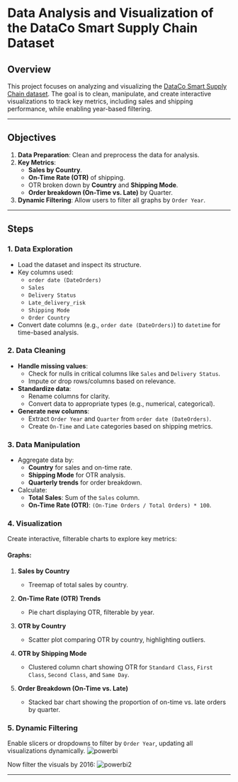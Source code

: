 # Data Analysis and Visualization of the DataCo Smart Supply Chain Dataset

## Overview  
This project focuses on analyzing and visualizing the [DataCo Smart Supply Chain dataset](https://www.kaggle.com/datasets/shashwatwork/dataco-smart-supply-chain-for-big-data-analysis). The goal is to clean, manipulate, and create interactive visualizations to track key metrics, including sales and shipping performance, while enabling year-based filtering.

---

## Objectives  
1. **Data Preparation**: Clean and preprocess the data for analysis.  
2. **Key Metrics**:
   - **Sales by Country**.
   - **On-Time Rate (OTR)** of shipping.
   - OTR broken down by **Country** and **Shipping Mode**.
   - **Order breakdown (On-Time vs. Late)** by Quarter.
3. **Dynamic Filtering**: Allow users to filter all graphs by `Order Year`.

---

## Steps  

### 1. Data Exploration  
- Load the dataset and inspect its structure.
- Key columns used:
  - `order date (DateOrders)`
  - `Sales`
  - `Delivery Status`
  - `Late_delivery_risk`
  - `Shipping Mode`
  - `Order Country`
- Convert date columns (e.g., `order date (DateOrders)`) to `datetime` for time-based analysis.

### 2. Data Cleaning  
- **Handle missing values**:
  - Check for nulls in critical columns like `Sales` and `Delivery Status`.
  - Impute or drop rows/columns based on relevance.
- **Standardize data**:
  - Rename columns for clarity.
  - Convert data to appropriate types (e.g., numerical, categorical).
- **Generate new columns**:
  - Extract `Order Year` and `Quarter` from `order date (DateOrders)`.
  - Create `On-Time` and `Late` categories based on shipping metrics.

### 3. Data Manipulation  
- Aggregate data by:
  - **Country** for sales and on-time rate.
  - **Shipping Mode** for OTR analysis.
  - **Quarterly trends** for order breakdown.
- Calculate:
  - **Total Sales**: Sum of the `Sales` column.
  - **On-Time Rate (OTR)**: `(On-Time Orders / Total Orders) * 100`.

### 4. Visualization  
Create interactive, filterable charts to explore key metrics:

#### Graphs:
1. **Sales by Country**  
   - Treemap of total sales by country.  

2. **On-Time Rate (OTR) Trends**  
   - Pie chart displaying OTR, filterable by year.  

3. **OTR by Country**  
   - Scatter plot comparing OTR by country, highlighting outliers.  

4. **OTR by Shipping Mode**  
   - Clustered column chart showing OTR for `Standard Class`, `First Class`, `Second Class`, and `Same Day`.  

5. **Order Breakdown (On-Time vs. Late)**  
   - Stacked bar chart showing the proportion of on-time vs. late orders by quarter.

### 5. Dynamic Filtering  
Enable slicers or dropdowns to filter by `Order Year`, updating all visualizations dynamically.
![powerbi](https://github.com/user-attachments/assets/ba854bc8-b0aa-4ea1-bc50-6b74a830117e)

Now filter the visuals by 2016:
![powerbi2](https://github.com/user-attachments/assets/68a14e5a-e681-4d6c-ac7d-da5e4ed92a39)

---
